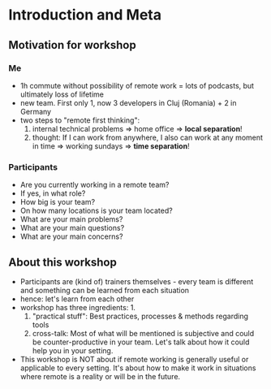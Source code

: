# Introduction and Meta
## Motivation for workshop
### Me
- 1h commute without possibility of remote work = lots of podcasts, but ultimately loss of lifetime
- new team. First only 1, now 3 developers in Cluj (Romania) + 2 in Germany
- two steps to "remote first thinking":
    1. internal technical problems => home office => __local separation__!
    1. thought: If I can work from anywhere, I also can work at any moment in time => working sundays => __time separation__!

### Participants
- Are you currently working in a remote team?
- If yes, in what role?
- How big is your team?
- On how many locations is your team located?
- What are your main problems?
- What are your main questions?
- What are your main concerns?
 
## About this workshop
- Participants are (kind of) trainers themselves - every team is different and something can be learned from each situation
- hence: let's learn from each other
- workshop has three ingredients:
    1. 
    1. "practical stuff": Best practices, processes & methods regarding tools
    1. cross-talk: Most of what will be mentioned is subjective and could be counter-productive in your team. Let's talk about how it could help you in your setting. 
- This workshop is NOT about if remote working is generally useful or applicable to every setting. It's about how to make it work in situations where remote is a reality or will be in the future.    
